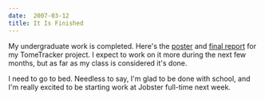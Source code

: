 ```yaml
---
date:  2007-03-12
title: It Is Finished
---
```

My undergraduate work is completed.  Here's the <a href='/brendan/blog/files/poster.pdf' title='poster.pdf'>poster</a> and <a href='/brendan/blog/files/final-report.pdf'>final report</a> for my TomeTracker project.  I expect to work on it more during the next few months, but as far as my class is considered it's done.

I need to go to bed.  Needless to say, I'm glad to be done with school, and I'm really excited to be starting work at Jobster full-time next week.
